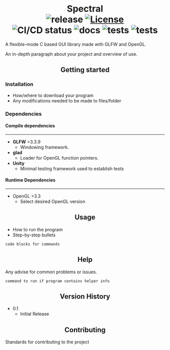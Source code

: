 <h1 align="center">
    <strong>Spectral</strong>
    <br>
    <img alt="release" src="https://img.shields.io/badge/release-v0.1.0-blue"/>
    <a href="https://github.com/leocozzens/Spectral/blob/rebuild/LICENSE">
        <img alt="License" src="https://img.shields.io/badge/license-MIT-blue"/>
    </a>
    <br>
    <img alt="CI/CD status" src="https://img.shields.io/badge/CI/CD-passing-32C955"/>
    <img alt="docs" src="https://img.shields.io/badge/docs-passing-32C955">
    <img alt="tests" src="https://img.shields.io/badge/tests-0-32C955"/>
    <img alt="tests" src="https://img.shields.io/badge/coverage-0%25-32C955"/>
</h1>
A flexible-mode C based GUI library made with GLFW and OpenGL.

An in-depth paragraph about your project and overview of use.

## <div align="center">Getting started</div>
### Installation

* How/where to download your program
* Any modifications needed to be made to files/folder
### Dependencies
#### Compile dependencies
---
* __GLFW__ >3.3.9
    - Windowing framework.
* __glad__
    - Loader for OpenGL function pointers.
* __Unity__
    - Minimal testing framework used to establish tests
#### Runtime Dependencies
---
* OpenGL >3.3
    - Select desired OpenGL version

## <div align="center">Usage</div>

* How to run the program
* Step-by-step bullets
```
code blocks for commands
```

## <div align="center">Help</div>

Any advise for common problems or issues.
```
command to run if program contains helper info
```

## <div align="center">Version History</div>
* 0.1
    * Initial Release

    
## <div align="center">Contributing</div>

Standards for contributing to the project